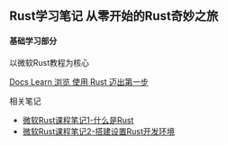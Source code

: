 ## Rust学习笔记 从零开始的Rust奇妙之旅

#### 基础学习部分

以微软Rust教程为核心

[Docs Learn 浏览 使用 Rust 迈出第一步](https://docs.microsoft.com/zh-cn/learn/paths/rust-first-steps/)

相关笔记

- [微软Rust课程笔记1-什么是Rust](https://blog.huruwo.top/2022/03/15/%E5%BE%AE%E8%BD%AFRust%E8%AF%BE%E7%A8%8B%E7%AC%94%E8%AE%B01-%E4%BB%80%E4%B9%88%E6%98%AFRust/)
- [微软Rust课程笔记2-搭建设置Rust开发环境](https://blog.huruwo.top/2022/03/15/%E5%BE%AE%E8%BD%AFRust%E8%AF%BE%E7%A8%8B%E7%AC%94%E8%AE%B02-%E6%90%AD%E5%BB%BA%E8%AE%BE%E7%BD%AERust%E5%BC%80%E5%8F%91%E7%8E%AF%E5%A2%83/)